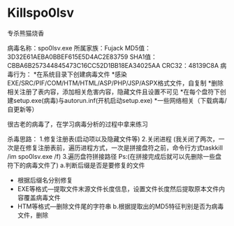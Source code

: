# Killspo0lsv
专杀熊猫烧香

病毒名称：spo0lsv.exe
所属家族：Fujack
MD5值：3D32E61AEBA0BBEF615E5D4AC2E83759
SHA1值：CBBA6B257344845473C16CC52D1BB18EA34025AA
CRC32：48139C8A
病毒行为：
*在系统目录下创建病毒文件
*感染EXE/SRC/PIF/COM/HTM/HTML/ASP/PHP/JSP/ASPX格式文件，自复制
*删除相关注册了表内容，添加相关危害内容，隐藏文件且设置不可见
*在每个盘符下创建setup.exe(病毒)与autorun.inf(开机启动setup.exe)
*一些网络相关（下载病毒/自更新等）

很古老的病毒了，在学习病毒分析的过程中拿来练习



杀毒思路：
1.修复注册表(启动项以及隐藏文件等)
2.关闭进程
(我关闭了两次，一次是在修复注册表前，遍历进程方式，一次是拼接盘符之前，命令行方式taskkill /im spo0lsv.exe /f)
3.遍历盘符拼接路径
Ps:(在拼接完成后就可以先删除一些盘符下的病毒文件了)
a.判断后缀是否是要修复的文件
*	根据后缀名分别修复
*	EXE等格式—提取文件末源文件长度信息，设置文件长度然后提取原本文件内容覆盖病毒文件
*	HTM等格式—删除文件尾的字符串
b.根据提取出的MD5特征判别是否为病毒文件，删除
